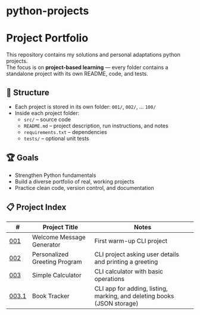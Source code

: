 # python-projects
# Project Portfolio

This repository contains my solutions and personal adaptations python projects.  
The focus is on **project-based learning** — every folder contains a standalone project with its own README, code, and tests.

## 📂 Structure
- Each project is stored in its own folder: `001/`, `002/`, … `100/`
- Inside each project folder:
  - `src/` – source code
  - `README.md` – project description, run instructions, and notes
  - `requirements.txt` – dependencies
  - `tests/` – optional unit tests

## 🏆 Goals
- Strengthen Python fundamentals
- Build a diverse portfolio of real, working projects
- Practice clean code, version control, and documentation

## 📋 Project Index

| #   | Project Title                  | Notes                                                   |
|-----|--------------------------------|---------------------------------------------------------|
| [001](001/) | Welcome Message Generator      | First warm-up CLI project                               |
| [002](002/) | Personalized Greeting Program  | CLI project asking user details and printing a greeting |
| [003](003/) | Simple Calculator              | CLI calculator with basic operations                    |
| [003.1](003.1/)| Book Tracker                | CLI app for adding, listing, marking, and deleting books (JSON storage)|
